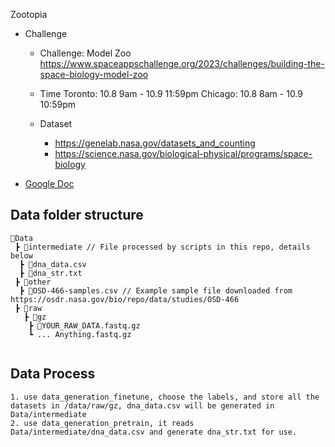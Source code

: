 Zootopia

- Challenge
  - Challenge: Model Zoo
    https://www.spaceappschallenge.org/2023/challenges/building-the-space-biology-model-zoo

  - Time
    Toronto: 10.8 9am - 10.9 11:59pm
    Chicago: 10.8 8am - 10.9 10:59pm

  - Dataset
    - https://genelab.nasa.gov/datasets_and_counting
    - https://science.nasa.gov/biological-physical/programs/space-biology


  

+ [Google Doc](https://docs.google.com/document/d/1K6lgoii-VoXzJDCYtdKcNZ4D126ZX16gQD661QfDNNE/edit?usp=sharing)


## Data folder structure
```
📂Data
 ┣ 📂intermediate // File processed by scripts in this repo, details below
  ┣ 📜dna_data.csv
  ┣ 📜dna_str.txt
 ┣ 📂other
  ┣ 📜OSD-466-samples.csv // Example sample file downloaded from https://osdr.nasa.gov/bio/repo/data/studies/OSD-466
 ┣ 📂raw
   ┣ 📂gz
    ┣ 📜YOUR_RAW_DATA.fastq.gz 
    ┗ ... Anything.fastq.gz
    
```

## Data Process
```
1. use data_generation_finetune, choose the labels, and store all the datasets in /data/raw/gz, dna_data.csv will be generated in Data/intermediate
2. use data_generation_pretrain, it reads Data/intermediate/dna_data.csv and generate dna_str.txt for use.

```
